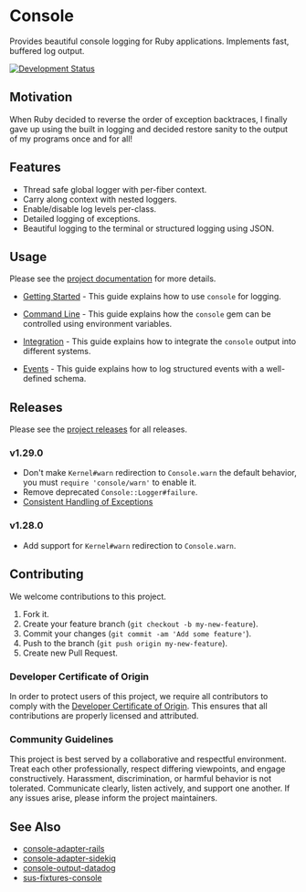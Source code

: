 # Console

Provides beautiful console logging for Ruby applications. Implements fast, buffered log output.

[![Development Status](https://github.com/socketry/console/workflows/Test/badge.svg)](https://github.com/socketry/console/actions?workflow=Test)

## Motivation

When Ruby decided to reverse the order of exception backtraces, I finally gave up using the built in logging and decided restore sanity to the output of my programs once and for all\!

## Features

  - Thread safe global logger with per-fiber context.
  - Carry along context with nested loggers.
  - Enable/disable log levels per-class.
  - Detailed logging of exceptions.
  - Beautiful logging to the terminal or structured logging using JSON.

## Usage

Please see the [project documentation](https://socketry.github.io/console/) for more details.

  - [Getting Started](https://socketry.github.io/console/guides/getting-started/index) - This guide explains how to use `console` for logging.

  - [Command Line](https://socketry.github.io/console/guides/command-line/index) - This guide explains how the `console` gem can be controlled using environment variables.

  - [Integration](https://socketry.github.io/console/guides/integration/index) - This guide explains how to integrate the `console` output into different systems.

  - [Events](https://socketry.github.io/console/guides/events/index) - This guide explains how to log structured events with a well-defined schema.

## Releases

Please see the [project releases](https://socketry.github.io/console/releases/index) for all releases.

### v1.29.0

  - Don't make `Kernel#warn` redirection to `Console.warn` the default behavior, you must `require 'console/warn'` to enable it.
  - Remove deprecated `Console::Logger#failure`.
  - [Consistent Handling of Exceptions](https://socketry.github.io/console/releases/index#consistent-handling-of-exceptions)

### v1.28.0

  - Add support for `Kernel#warn` redirection to `Console.warn`.

## Contributing

We welcome contributions to this project.

1.  Fork it.
2.  Create your feature branch (`git checkout -b my-new-feature`).
3.  Commit your changes (`git commit -am 'Add some feature'`).
4.  Push to the branch (`git push origin my-new-feature`).
5.  Create new Pull Request.

### Developer Certificate of Origin

In order to protect users of this project, we require all contributors to comply with the [Developer Certificate of Origin](https://developercertificate.org/). This ensures that all contributions are properly licensed and attributed.

### Community Guidelines

This project is best served by a collaborative and respectful environment. Treat each other professionally, respect differing viewpoints, and engage constructively. Harassment, discrimination, or harmful behavior is not tolerated. Communicate clearly, listen actively, and support one another. If any issues arise, please inform the project maintainers.

## See Also

  - [console-adapter-rails](https://github.com/socketry/console-adapter-rails)
  - [console-adapter-sidekiq](https://github.com/socketry/console-adapter-sidekiq)
  - [console-output-datadog](https://github.com/socketry/console-output-datadog)
  - [sus-fixtures-console](https://github.com/sus-rb/sus-fixtures-console)
